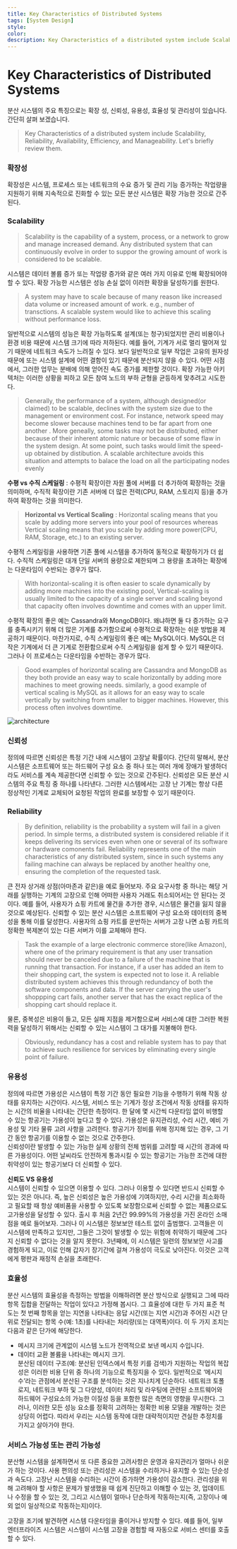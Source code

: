 ```yaml
---
title: Key Characteristics of Distributed Systems
tags: [System Design]
style:
color:
description: Key Characteristics of a distributed system include Scalability, Reliability, Availability, Efficiency, and Manageability. Let's briefly review them.
---
```

# Key Characteristics of Distributed Systems   

분산 시스템의 주요 특징으로는 확장 성, 신뢰성, 유용성, 효율성 및 관리성이 있습니다. 간단히 살펴 보겠습니다.<br>
> Key Characteristics of a distributed system include Scalability, Reliability, Availability, Efficiency, and Manageability. Let's briefly review them.<br>

### 확장성   
확장성은 시스템, 프로세스 또는 네트워크의 수요 증가 및 관리 기능 증가하는 작업량을 지원하기 위해 지속적으로 진화할 수 있는 모든 분산 시스템은 확장 가능한 것으로 간주된다.<br>

### Scalability
> Scalability is the capability of a system, process, or a network to grow and manage increased demand. Any distributed system that can continuously evolve in order to suppor the growing amount of work is considered to be scalable.<br>

시스템은 데이터 볼륨 증가 또는 작업량 증가와 같은 여러 가지 이유로 인해 확장되어야 할 수 있다. 확장 가능한 시스템은 성능 손실 없이 이러한 확장을 달성하기를 원한다.<br>
> A system may have to scale because of many reason like increased data volume or increased amount of work. e.g., number of transctions. A scalable system would like to achieve this scaling without performance loss.<br>


일반적으로 시스템의 성능은 확장 가능하도록 설계(또는 청구)되었지만 관리 비용이나 환경 비용 때문에 시스템 크기에 따라 저하된다. 예를 들어, 기계가 서로 멀리 떨어져 있기 때문에 네트워크 속도가 느려질 수 있다. 보다 일반적으로 일부 작업은 고유의 원자성 때문에 또는 시스템 설계에 어떤 결함이 있기 때문에 분산되지 않을 수 있다. 어떤 시점에서, 그러한 업무는 분배에 의해 얻어진 속도 증가를 제한할 것이다. 확장 가능한 아키텍처는 이러한 상황을 피하고 모든 참여 노드의 부하 균형을 균등하게 맞추려고 시도한다.<br>
> Generally, the performance of a system, although designed(or claimed) to be scalable, declines with the system size due to the management or environment cost. For instance, network speed may become slower because machines tend to be far apart from one another . More geneally, some tasks may not be distributed, either because of their inherent atomic nature or because of some flaw in the system design. At some point, such tasks would limit the speed-up obtained by distibution. A scalable architecture avoids this situation and attempts to balace the load on all the participating nodes evenly<br>



**수평 vs 수직 스케일링** : 수평적 확장이란 자원 풀에 서버를 더 추가하여 확장하는 것을 의미하며, 수직적 확장이란 기존 서버에 더 많은 전력(CPU, RAM, 스토리지 등)을 추가하여 확장하는 것을 의미한다.<br>
> **Horizontal vs Vertical Scaling** : Horizontal scaling means that you scale by adding more servers into your pool of resources whereas Vertical scaling means that you scale by adding more power(CPU, RAM, Storage, etc.) to an existing server.<br>



수평적 스케일링을 사용하면 기존 풀에 시스템을 추가하여 동적으로 확장하기가 더 쉽다. 수직적 스케일링은 대개 단일 서버의 용량으로 제한되며 그 용량을 초과하는 확장에는 다운타임이 수반되는 경우가 많다.<br>
> With horizontal-scaling it is often easier to scale dynamically by adding more machines into the existing pool, Vertical-scaling is usually limited to the capacity of a single server and scaling beyond that capacity often involves downtime and comes with an upper limit.<br>


수평적 확장의 좋은 예는 Cassandra와 MongoDB이다. 왜냐하면 둘 다 증가하는 요구를 충족시키기 위해 더 많은 기계를 추가함으로써 수평적으로 확장하는 쉬운 방법을 제공하기 때문이다. 마찬가지로, 수직 스케일링의 좋은 예는 MySQL이다. MySQL은 더 작은 기계에서 더 큰 기계로 전환함으로써 수직 스케일링을 쉽게 할 수 있기 때문이다. 그러나 이 프로세스는 다운타임을 수반하는 경우가 많다.<br>
> Good examples of horizontal scaling are Cassandra and MongoDB as they both provide an easy way to scale horizontally by adding more machines to meet growing needs. similarly, a good example of vertical scaling is MySQL as it allows for an easy way to scale vertically by switching from smaller to bigger machines. However, this process often involves downtime.<br>

![architecture](https://1.bp.blogspot.com/-58qlT6bSnC0/VoTvX08YByI/AAAAAAAAGF8/aTJM7229jfA/s400/horizontal-vs-vertical-scaling-vertical-and-horizontal-scaling-explained-diagram.png)

### 신뢰성
정의에 따르면 신뢰성은 특정 기간 내에 시스템이 고장날 확률이다. 간단히 말해서, 분산 시스템은 소프트웨어 또는 하드웨어 구성 요소 중 하나 또는 여러 개에 장애가 발생하더라도 서비스를 계속 제공한다면 신뢰할 수 있는 것으로 간주된다. 신뢰성은 모든 분산 시스템의 주요 특징 중 하나를 나타낸다. 그러한 시스템에서는 고장 난 기계는 항상 다른 정상적인 기계로 교체되어 요청된 작업의 완료를 보장할 수 있기 때문이다.<br>

### Reliability
> By definition, reliability is the probability a system will fail in a given period. In simple terms, a distributed system is considered reliable if it keeps delivering its services even when one or several of its software or hardware comonents fail. Reliability represents one of the main characteristics of any distributed system, since in such systems any failing machine can always be replaced by another healthy one, ensuring the completion of the requested task.<br>


큰 전자 상거래 상점(아마존과 같은)을 예로 들어보자. 주요 요구사항 중 하나는 해당 거래를 실행하는 기계의 고장으로 인해 어떠한 사용자 거래도 취소되어서는 안 된다는 것이다. 예를 들어, 사용자가 쇼핑 카트에 물건을 추가한 경우, 시스템은 물건을 잃지 않을 것으로 예상된다. 신뢰할 수 있는 분산 시스템은 소프트웨어 구성 요소와 데이터의 중복성을 통해 이를 달성한다. 사용자의 쇼핑 카트를 운반하는 서버가 고장 나면 쇼핑 카트의 정확한 복제본이 있는 다른 서버가 이를 교체해야 한다.<br>
> Task the example of a large electronic commerce store(like Amazon), where one of the primary requirement is that any user transation should never be canceled due to a failure of the machine that is running that transaction. For instance, if a user has added an item to their shopping cart, the system is expected not to lose it. A reliable distributed system achieves this through redundancy of both the software components and data. If the server carrying the user's shoppping cart fails, another server that has the exact replica of the shopping cart should replace it.<br>



물론, 중복성은 비용이 들고, 모든 실패 지점을 제거함으로써 서비스에 대한 그러한 복원력을 달성하기 위해서는 신뢰할 수 있는 시스템이 그 대가를 지불해야 한다.<br>
> Obviously, redundancy has a cost and reliable system has to pay that to achieve such resilience for services by eliminating every single point of failure.<br>


### 유용성
정의에 따르면 가용성은 시스템이 특정 기간 동안 필요한 기능을 수행하기 위해 작동 상태를 유지하는 시간이다. 시스템, 서비스 또는 기계가 정상 조건에서 작동 상태를 유지하는 시간의 비율을 나타내는 간단한 측정이다. 한 달에 몇 시간씩 다운타임 없이 비행할 수 있는 항공기는 가용성이 높다고 할 수 있다. 가용성은 유지관리성, 수리 시간, 예비 가용성 및 기타 물류 고려 사항을 고려한다. 항공기가 정비를 위해 정지해 있는 경우, 그 기간 동안 항공기를 이용할 수 없는 것으로 간주한다.<br>
신뢰성이란 발생할 수 있는 가능한 실제 상황의 전체 범위를 고려할 때 시간의 경과에 따른 가용성이다. 어떤 날씨라도 안전하게 통과시킬 수 있는 항공기는 가능한 조건에 대한 취약성이 있는 항공기보다 더 신뢰할 수 있다.<br>

**신뢰도 VS 유용성**<br>
시스템이 신뢰할 수 있으면 이용할 수 있다. 그러나 이용할 수 있다면 반드시 신뢰할 수 있는 것은 아니다. 즉, 높은 신뢰성은 높은 가용성에 기여하지만, 수리 시간을 최소화하고 필요할 때 항상 예비품을 사용할 수 있도록 보장함으로써 신뢰할 수 없는 제품으로도 고가용성을 달성할 수 있다. 출시 후 처음 2년간 99.99%의 가용성을 가진 온라인 소매점을 예로 들어보자. 그러나 이 시스템은 정보보안 테스트 없이 출범했다. 고객들은 이 시스템에 만족하고 있지만, 그들은 그것이 발생할 수 있는 위험에 취약하기 때문에 그다지 신뢰할 수 없다는 것을 알지 못한다. 3년째에, 이 시스템은 일련의 정보보안 사고를 경험하게 되고, 이로 인해 갑자기 장기간에 걸쳐 가용성이 극도로 낮아진다. 이것은 고객에게 평판과 재정적 손실을 초래한다.


### 효율성
분산 시스템의 효율성을 측정하는 방법을 이해하려면 분산 방식으로 실행되고 그에 따라 항목 집합을 전달하는 작업이 있다고 가정해 봅시다. 그 효율성에 대한 두 가지 표준 척도는 첫 번째 항목을 얻는 지연을 나타내는 응답 시간(또는 지연 시간)과 주어진 시간 단위로 전달되는 항목 수(예: 1초)를 나타내는 처리량(또는 대역폭)이다. 이 두 가지 조치는 다음과 같은 단가에 해당한다.<br>

* 메시지 크기에 관계없이 시스템 노드가 전역적으로 보낸 메시지 수입니다.<br>
* 데이터 교환 볼륨을 나타내는 메시지 크기.<br>
분산된 데이터 구조(예: 분산된 인덱스에서 특정 키를 검색)가 지원하는 작업의 복잡성은 이러한 비용 단위 중 하나의 기능으로 특징지을 수 있다. 일반적으로 ‘메시지 수’라는 관점에서 분산된 구조를 분석하는 것은 지나치게 단순하다. 네트워크 토폴로지, 네트워크 부하 및 그 다양성, 데이터 처리 및 라우팅에 관련된 소프트웨어와 하드웨어 구성요소의 가능한 이질성 등을 포함한 많은 측면의 영향을 무시한다. 그러나, 이러한 모든 성능 요소를 정확히 고려하는 정확한 비용 모델을 개발하는 것은 상당히 어렵다. 따라서 우리는 시스템 동작에 대한 대략적이지만 견실한 추정치를 가지고 살아가야 한다.<br>

### 서비스 가능성 또는 관리 가능성
분산형 시스템을 설계하면서 또 다른 중요한 고려사항은 운영과 유지관리가 얼마나 쉬운가 하는 것이다. 사용 편의성 또는 관리성은 시스템을 수리하거나 유지할 수 있는 단순성과 속도다. 고장난 시스템을 수리하는 시간이 증가하면 가용성이 감소한다. 관리성을 위해 고려해야 할 사항은 문제가 발생했을 때 쉽게 진단하고 이해할 수 있는 것, 업데이트나 수정을 할 수 있는 것, 그리고 시스템이 얼마나 단순하게 작동하는지(즉, 고장이나 예외 없이 일상적으로 작동하는지)이다.<br>

고장을 조기에 발견하면 시스템 다운타임을 줄이거나 방지할 수 있다. 예를 들어, 일부 엔터프라이즈 시스템은 시스템이 시스템 고장을 경험할 때 자동으로 서비스 센터를 호출할 수 있다.<br>
